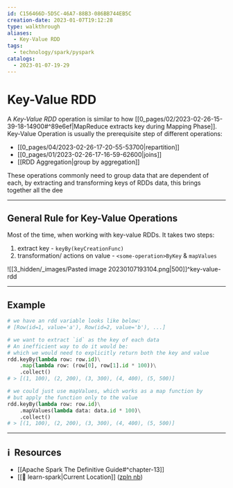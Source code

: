 ```yaml
---
id: C156466D-5D5C-46A7-88B3-086BB744EB5C
creation-date: 2023-01-07T19:12:28
type: walkthrough
aliases:
  - Key-Value RDD
tags:
  - technology/spark/pyspark
catalogs:
  - 2023-01-07-19-29
---
```


# Key-Value RDD 

A *Key-Value RDD* operation is similar to how [[0_pages/02/2023-02-26-15-39-18-14900#^89e6ef|MapReduce extracts key during Mapping Phase]]. Key-Value Operation is usually the prerequisite step of different operations: 
- [[0_pages/04/2023-02-26-17-20-55-53700|repartition]]
- [[0_pages/01/2023-02-26-17-16-59-62600|joins]]
- [[RDD Aggregation|group by aggregation]]

These operations commonly need to group data that are dependent of each, by extracting and transforming keys of RDDs data, this brings together all the dee

---
## General Rule for Key-Value Operations

Most of the time, when working with key-value RDDs. It takes two steps: 
1. extract key - `keyBy(keyCreationFunc)`
2. transformation/ actions on value - `<some-operation>ByKey` & `mapValues`

![[3_hidden/_images/Pasted image 20230107193104.png|500]]^key-value-rdd

---
## Example

```python 
# we have an rdd variable looks like below: 
# [Row(id=1, value='a'), Row(id=2, value='b'), ...]

# we want to extract `id` as the key of each data
# An inefficient way to do it would be: 
# which we would need to explicitly return both the key and value
rdd.keyBy(lambda row: row.id)\
    .map(lambda row: (row[0], row[1].id * 100))\
    .collect()
# > [(1, 100), (2, 200), (3, 300), (4, 400), (5, 500)]

# we could just use mapValues, which works as a map function by 
# but apply the function only to the value
rdd.keyBy(lambda row: row.id)\
    .mapValues(lambda data: data.id * 100)\
    .collect()
# > [(1, 100), (2, 200), (3, 300), (4, 400), (5, 500)]
```



---
## ℹ️  Resources
- [[Apache Spark The Definitive Guide#^chapter-13]]
- [[🔖 learn-spark|Current Location]] ([zpln nb](https://github.com/tobytoyin/learn-spark/blob/main/pyspark/key-values-rdd_2HNC5M5PA.zpln))